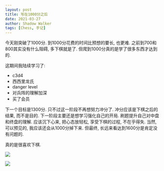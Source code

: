 ```yaml
---
layout: post
title: 写在1000分之后
date: 2021-03-27
author: Shadow Walker
tags: [Chess, 手记]
---
```


今天刚突破了1000分. 到1000分花费的时间比预想的要长, 也更难.  之前到700和800其实没有什么阻碍, 多下棋就是了. 但爬到1000分真的是学了很多东西才达到的. 

这期间我陆续学习了: 

- c3d4
- 西西里龙氏
- danger level
- 对兵阵的理解加深
- 买了会员

下一个目标是1300分. 只不过这一阶段不再想努力冲分了. 冲分应该是下棋之后的结果, 而不是目的. 下一阶段主要还是想学习强化自己的开局. 刷题提升自己对中盘和终盘的理解.  应该沉下心来, 把心态放轻松, 享受下棋的过程, 不在乎得失. 当然, 可以预见的, 我应该还会从1000分掉下来. 但最终, 长远来看达到1600分是肯定没有问题的. 

真的是很喜欢下棋. 

![](https://lh3.googleusercontent.com/pw/ACtC-3emOWlJDeCN1hh6urvbkNXgm17KOAOdhYzUH_NiwVS7WKSSTHK7rk-u5ugQL5rD1o6uxQd03Lwgiv0BhfZEKH7Ot2Sy8UOcP0io_SlXgOKuF1HuodrPgsKPvJN5r4-qlGBclJHtUl7hcQWJiJFf71-v=w807-h911-no?authuser=0)

![](https://lh3.googleusercontent.com/pw/ACtC-3cIRSp46kL23lEexZ6c2YeVhHuiGHEqTWs2FrK1KIdxe7xkLXj_KeBz8A2zAVxBZnsBp6fwlDMqmWwK1dnzfae9IpxSi9i92M7tMNyTfMg3S6cFVkAm8Zml-art5iufGPgSmG9VGCxoFNoKVs_uK3ZR=w687-h698-no?authuser=0)